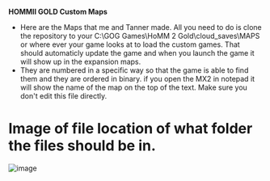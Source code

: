 **HOMMII GOLD Custom Maps**

  - Here are the Maps that me and Tanner made. All you need to do is clone the repository to your C:\GOG Games\HoMM 2 Gold\cloud_saves\MAPS or where ever your game looks at to load the custom games. That should automaticly update the game and when you launch the game it will show up in the expansion maps.
  - They are numbered in a specific way so that the game is able to find them and they are ordered in binary. if you open the MX2 in notepad it will show the name of the map on the top of the text. Make sure you don't edit this file directly.



# Image of file location of what folder the files should be in.
![image](https://github.com/user-attachments/assets/ad94c21c-c93a-4fd4-94a9-c1f009e5ef03)
